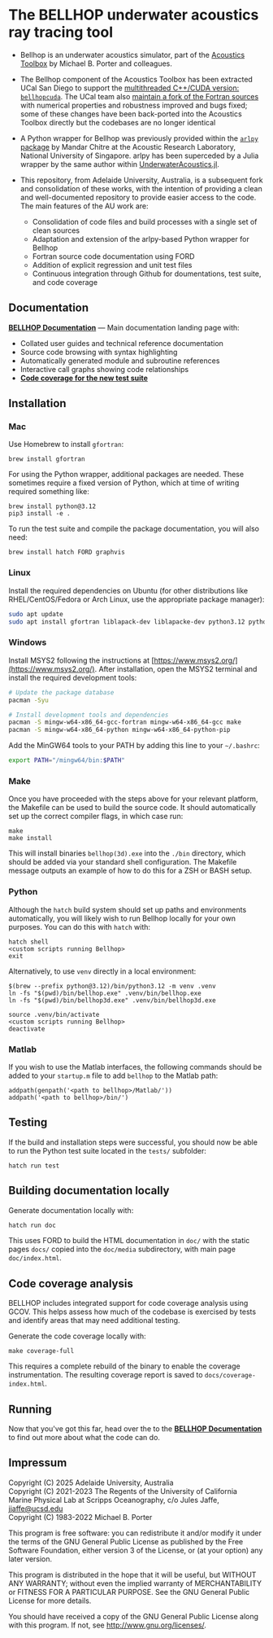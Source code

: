 # The BELLHOP underwater acoustics ray tracing tool

* Bellhop is an underwater acoustics simulator, part of the [Acoustics Toolbox](http://oalib.hlsresearch.com/AcousticsToolbox/) by Michael B. Porter and colleagues.

* The Bellhop component of the Acoustics Toolbox has been extracted UCal San Diego to support the [multithreaded C++/CUDA version: `bellhopcuda`](https://github.com/A-New-BellHope/bellhopcuda). The UCal team also [maintain a fork of the Fortran sources](https://github.com/A-New-BellHope/bellhop) with numerical properties and robustness improved and bugs fixed; some of these changes have been back-ported into the Acoustics Toolbox directly but the codebases are no longer identical

* A Python wrapper for Bellhop was previously provided within the [`arlpy` package](https://github.com/org-arl/arlpy) by Mandar Chitre at the Acoustic Research Laboratory, National University of Singapore. arlpy has been superceded by a Julia wrapper by the same author within [UnderwaterAcoustics.jl](https://github.com/org-arl/UnderwaterAcoustics.jl).

* This repository, from Adelaide University, Australia, is a subsequent fork and consolidation of these works, with the intention of providing a clean and well-documented repository to provide easier access to the code. The main features of the AU work are:
    * Consolidation of code files and build processes with a single set of clean sources
    * Adaptation and extension of the arlpy-based Python wrapper for Bellhop
    * Fortran source code documentation using FORD
    * Addition of explicit regression and unit test files
    * Continuous integration through Github for doumentations, test suite, and code coverage


## Documentation

**[BELLHOP Documentation](https://avc-adelaide.github.io/bellhop/)** — Main documentation landing page with:
- Collated user guides and technical reference documentation
- Source code browsing with syntax highlighting
- Automatically generated module and subroutine references
- Interactive call graphs showing code relationships
- **[Code coverage for the new test suite](https://avc-adelaide.github.io/bellhop/media/coverage-index.html)**


## Installation

### Mac

Use Homebrew to install `gfortran`:

    brew install gfortran

For using the Python wrapper, additional packages are needed.
These sometimes require a fixed version of Python,
which at time of writing required something like:

    brew install python@3.12
    pip3 install -e .

To run the test suite and compile the package documentation, you will also need:

    brew install hatch FORD graphvis

### Linux

Install the required dependencies on Ubuntu (for other distributions like RHEL/CentOS/Fedora or Arch Linux, use the appropriate package manager):

```bash
sudo apt update
sudo apt install gfortran liblapack-dev liblapacke-dev python3.12 python3.12-pip python3.12-venv graphviz
```


### Windows

Install MSYS2 following the instructions at [https://www.msys2.org/](https://www.msys2.org/).
After installation, open the MSYS2 terminal and install the required development tools:

```bash
# Update the package database
pacman -Syu

# Install development tools and dependencies
pacman -S mingw-w64-x86_64-gcc-fortran mingw-w64-x86_64-gcc make
pacman -S mingw-w64-x86_64-python mingw-w64-x86_64-python-pip
```

Add the MinGW64 tools to your PATH by adding this line to your `~/.bashrc`:
```bash
export PATH="/mingw64/bin:$PATH"
```

### Make

Once you have proceeded with the steps above for your relevant platform, the Makefile
can be used to build the source code.
It should automatically set up the correct compiler flags, in which case run:

    make
    make install

This will install binaries `bellhop(3d).exe` into the `./bin` directory, which should be
added via your standard shell configuration. The Makefile message outputs an example of how
to do this for a ZSH or BASH setup.


### Python

Although the `hatch` build system should set up paths and environments automatically,
you will likely wish to run Bellhop locally for your own purposes. You can do this with
`hatch` with:

    hatch shell
    <custom scripts running Bellhop>
    exit

Alternatively, to use `venv` directly in a local environment:

    $(brew --prefix python@3.12)/bin/python3.12 -m venv .venv
    ln -fs "$(pwd)/bin/bellhop.exe" .venv/bin/bellhop.exe
    ln -fs "$(pwd)/bin/bellhop3d.exe" .venv/bin/bellhop3d.exe

    source .venv/bin/activate
    <custom scripts running Bellhop>
    deactivate


### Matlab

If you wish to use the Matlab interfaces, the following commands should be added to your
`startup.m` file to add `bellhop` to the Matlab path:

    addpath(genpath('<path to bellhop>/Matlab/'))
    addpath('<path to bellhop>/bin/')




## Testing

If the build and installation steps were successful, you should now be able to run
the Python test suite located in the `tests/` subfolder:

    hatch run test


## Building documentation locally

Generate documentation locally with:
```bash
hatch run doc
```
This uses FORD to build the HTML documentation in `doc/` with the static pages `docs/` copied
into the `doc/media` subdirectory, with main page `doc/index.html`.


## Code coverage analysis

BELLHOP includes integrated support for code coverage analysis using GCOV.
This helps assess how much of the codebase is exercised by tests and identify areas that may need additional testing.

Generate the code coverage locally with:

    make coverage-full

This requires a complete rebuild of the binary to enable the coverage instrumentation.
The resulting coverage report is saved to `docs/coverage-index.html`.


## Running

Now that you've got this far, head over the to the **[BELLHOP Documentation](https://avc-adelaide.github.io/bellhop/)** to find out more about what the code can do.


## Impressum

Copyright (C) 2025 Adelaide University, Australia \
Copyright (C) 2021-2023 The Regents of the University of California \
Marine Physical Lab at Scripps Oceanography, c/o Jules Jaffe, jjaffe@ucsd.edu \
Copyright (C) 1983-2022 Michael B. Porter

This program is free software: you can redistribute it and/or modify
it under the terms of the GNU General Public License as published by
the Free Software Foundation, either version 3 of the License, or
(at your option) any later version.

This program is distributed in the hope that it will be useful,
but WITHOUT ANY WARRANTY; without even the implied warranty of
MERCHANTABILITY or FITNESS FOR A PARTICULAR PURPOSE.  See the
GNU General Public License for more details.

You should have received a copy of the GNU General Public License
along with this program.  If not, see <http://www.gnu.org/licenses/>.


